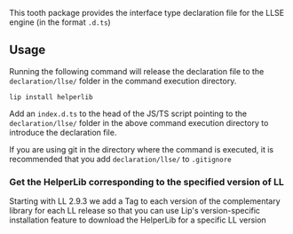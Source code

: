 This tooth package provides the interface type declaration file for the LLSE engine (in the format `.d.ts`)
## Usage
Running the following command will release the declaration file to the `declaration/llse/` folder in the command execution directory.
```shell
lip install helperlib
```
Add an `index.d.ts` to the head of the JS/TS script pointing to the `declaration/llse/` folder in the above command execution directory to introduce the declaration file.

If you are using git in the directory where the command is executed, it is recommended that you add `declaration/llse/` to `.gitignore`

### Get the HelperLib corresponding to the specified version of LL
Starting with LL 2.9.3 we add a Tag to each version of the complementary library for each LL release so that you can use Lip's version-specific installation feature to download the HelperLib for a specific LL version
